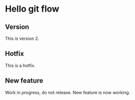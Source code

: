 # Hello git flow

## Version

This is version 2.

## Hotfix

This is a hotfix.

## New feature

Work in progress, do not release.
New feature is now working.
